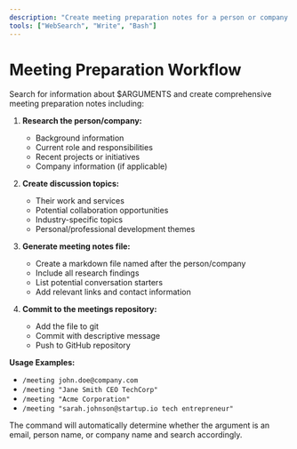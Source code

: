 ```yaml
---
description: "Create meeting preparation notes for a person or company. Searches for information and creates a markdown file with discussion topics."
tools: ["WebSearch", "Write", "Bash"]
---
```


# Meeting Preparation Workflow

Search for information about $ARGUMENTS and create comprehensive meeting preparation notes including:

1. **Research the person/company:**
   - Background information
   - Current role and responsibilities
   - Recent projects or initiatives
   - Company information (if applicable)

2. **Create discussion topics:**
   - Their work and services
   - Potential collaboration opportunities
   - Industry-specific topics
   - Personal/professional development themes

3. **Generate meeting notes file:**
   - Create a markdown file named after the person/company
   - Include all research findings
   - List potential conversation starters
   - Add relevant links and contact information

4. **Commit to the meetings repository:**
   - Add the file to git
   - Commit with descriptive message
   - Push to GitHub repository

**Usage Examples:**
- `/meeting john.doe@company.com`
- `/meeting "Jane Smith CEO TechCorp"`
- `/meeting "Acme Corporation"`
- `/meeting "sarah.johnson@startup.io tech entrepreneur"`

The command will automatically determine whether the argument is an email, person name, or company name and search accordingly.